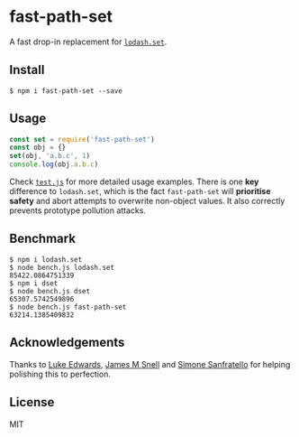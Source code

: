 # fast-path-set

A fast drop-in replacement for [`lodash.set`](https://www.npmjs.com/package/lodash.set).

## Install 

```
$ npm i fast-path-set --save
```

## Usage

```js
const set = require('fast-path-set')
const obj = {}
set(obj, 'a.b.c', 1)
console.log(obj.a.b.c)
```

Check [`test.js`](https://github.com/galvez/fast-path-set/blob/main/test.js) for more detailed usage examples. There is one **key** difference to `lodash.set`, which is the fact `fast-path-set` will **prioritise safety** and abort attempts to overwrite non-object values. It also correctly prevents prototype pollution attacks.

## Benchmark

```
$ npm i lodash.set
$ node bench.js lodash.set
85422.0864751339
$ npm i dset
$ node bench.js dset
65307.5742549896
$ node bench.js fast-path-set
63214.1385409832
```

## Acknowledgements

Thanks to
[Luke Edwards](https://github.com/lukeed),
[James M Snell](https://github.com/jasnell) and
[Simone Sanfratello](https://github.com/simone-sanfratello)
for helping polishing this to perfection.

## License

MIT
